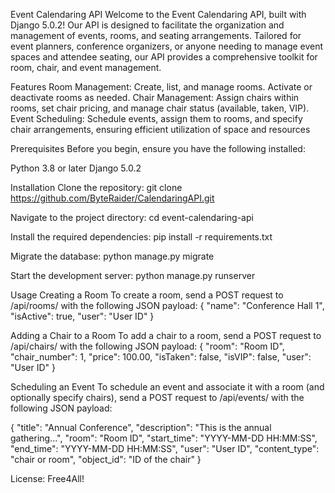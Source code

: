 Event Calendaring API
Welcome to the Event Calendaring API, built with Django 5.0.2! Our API is designed to facilitate the organization and management of events, rooms, and seating arrangements. Tailored for event planners, conference organizers, or anyone needing to manage event spaces and attendee seating, our API provides a comprehensive toolkit for room, chair, and event management.

Features
Room Management: Create, list, and manage rooms. Activate or deactivate rooms as needed.
Chair Management: Assign chairs within rooms, set chair pricing, and manage chair status (available, taken, VIP).
Event Scheduling: Schedule events, assign them to rooms, and specify chair arrangements, ensuring efficient utilization of space and resources

Prerequisites
Before you begin, ensure you have the following installed:

Python 3.8 or later
Django 5.0.2

Installation
Clone the repository:
git clone https://github.com/ByteRaider/CalendaringAPI.git

Navigate to the project directory:
cd event-calendaring-api

Install the required dependencies:
pip install -r requirements.txt

Migrate the database:
python manage.py migrate

Start the development server:
python manage.py runserver

Usage
Creating a Room
To create a room, send a POST request to /api/rooms/ with the following JSON payload:
{
  "name": "Conference Hall 1",
  "isActive": true,
  "user": "User ID"
}

Adding a Chair to a Room
To add a chair to a room, send a POST request to /api/chairs/ with the following JSON payload:
{
  "room": "Room ID",
  "chair_number": 1,
  "price": 100.00,
  "isTaken": false,
  "isVIP": false,
  "user": "User ID"
}

Scheduling an Event
To schedule an event and associate it with a room (and optionally specify chairs), send a POST request to /api/events/ with the following JSON payload:

{
  "title": "Annual Conference",
  "description": "This is the annual gathering...",
  "room": "Room ID",
  "start_time": "YYYY-MM-DD HH:MM:SS",
  "end_time": "YYYY-MM-DD HH:MM:SS",
  "user": "User ID",
  "content_type": "chair or room",
  "object_id": "ID of the chair"
}

License:
Free4All!
